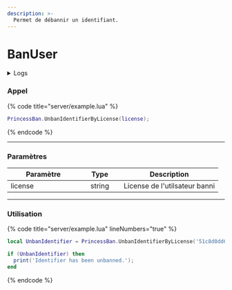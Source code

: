 ```yaml
---
description: >-
  Permet de débannir un identifiant.
---
```


# BanUser

<details>
  <summary>Logs</summary>

  Ajoutée en **v1.0**
</details>

### Appel

{% code title="server/example.lua" %}
```lua
PrincessBan.UnbanIdentifierByLicense(license);
```
{% endcode %}

---

### Paramètres

<table>
  <thead>
    <tr>
      <th width="151" align="center">Paramètre</th>
      <th width="79" align="center">Type</th>
      <th align="center">Description</th>
    </tr>
  </thead>
  <tbody>
    <tr>
      <td>license</td>
      <td align="center">string</td>
      <td>License de l'utilsateur banni</td>
    </tr>
  </tbody>
</table>

---

### Utilisation

{% code title="server/example.lua" lineNumbers="true" %}
```lua
local UnbanIdentifier = PrincessBan.UnbanIdentifierByLicense('51c8d0dd60bd6056610e6af1dc39364c5b014f20');

if (UnbanIdentifier) then
  print('Identifier has been unbanned.');
end
```
{% endcode %}